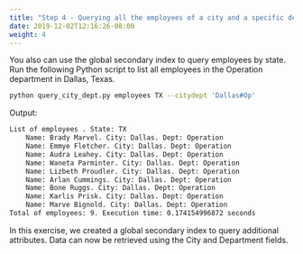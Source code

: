 ```yaml
---
title: "Step 4 - Querying all the employees of a city and a specific department"
date: 2019-12-02T12:16:26-08:00
weight: 4
---
```


You also can use the global secondary index to query employees by state. Run the following Python script to list all employees in the Operation department in Dallas, Texas.
```bash
python query_city_dept.py employees TX --citydept 'Dallas#Op'
```
Output:
```txt
List of employees . State: TX
    Name: Brady Marvel. City: Dallas. Dept: Operation
    Name: Emmye Fletcher. City: Dallas. Dept: Operation
    Name: Audra Leahey. City: Dallas. Dept: Operation
    Name: Waneta Parminter. City: Dallas. Dept: Operation
    Name: Lizbeth Proudler. City: Dallas. Dept: Operation
    Name: Arlan Cummings. City: Dallas. Dept: Operation
    Name: Bone Ruggs. City: Dallas. Dept: Operation
    Name: Karlis Prisk. City: Dallas. Dept: Operation
    Name: Marve Bignold. City: Dallas. Dept: Operation
Total of employees: 9. Execution time: 0.174154996872 seconds
```
In this exercise, we created a global secondary index to query additional attributes. Data can now be retrieved using the City and Department fields.

